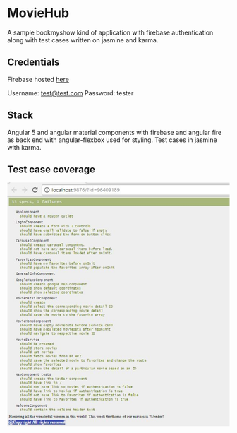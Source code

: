 # MovieHub

A sample bookmyshow kind of application with firebase authentication along with test cases written on jasmine and karma.

## Credentials

Firebase hosted [here](https://movie-e632d.firebaseapp.com/)

Username: test@test.com 
Password: tester

## Stack

Angular 5 and angular material components with firebase and angular fire as back end with angular-flexbox used for styling. 
Test cases in jasmine with karma. 

## Test case coverage

![Test case Screenshot](/test-cases.jpg?raw=true "Optional Title")
